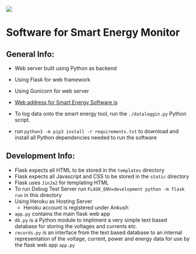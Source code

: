 <img src="https://github.com/ee209-2020class/ee209-2020class.github.io/blob/master/ExtraInfo/logo.png">

# Software for Smart Energy Monitor

## General Info:

- Web server built using Python as backend
- Using Flask for web framework
- Using Gunicorn for web server
- [Web address for Smart Energy Software is](https://ee209t02.herokuapp.com/)
- To log data onto the smart energy tool, run the `./dataloggin.py` Python script.

- run `python3 -m pip3 install -r requirements.txt` to download and install all Python dependencies needed to run the software


## Development Info:

- Flask expects all HTML to be stored in the `templates` directory
- Flask expects all Javascript and CSS to be stored in the `static` directory
- Flask uses `JinJa2` for templating HTML 
- To run Debug Test Server run `FLASK_ENV=development python -m flask run` in this directory
- Using Heroku as Hosting Server
	- Heroku account is registered under Ankush
- `app.py` contains the main flask web app
- `db.py` is a Python module to impliment a very simple text based database for storing the voltages and currents etc.
- `records.py` is an interface from the text based database to an internal representation of the voltage, current, power and energy data for use by the flask web app `app.py`